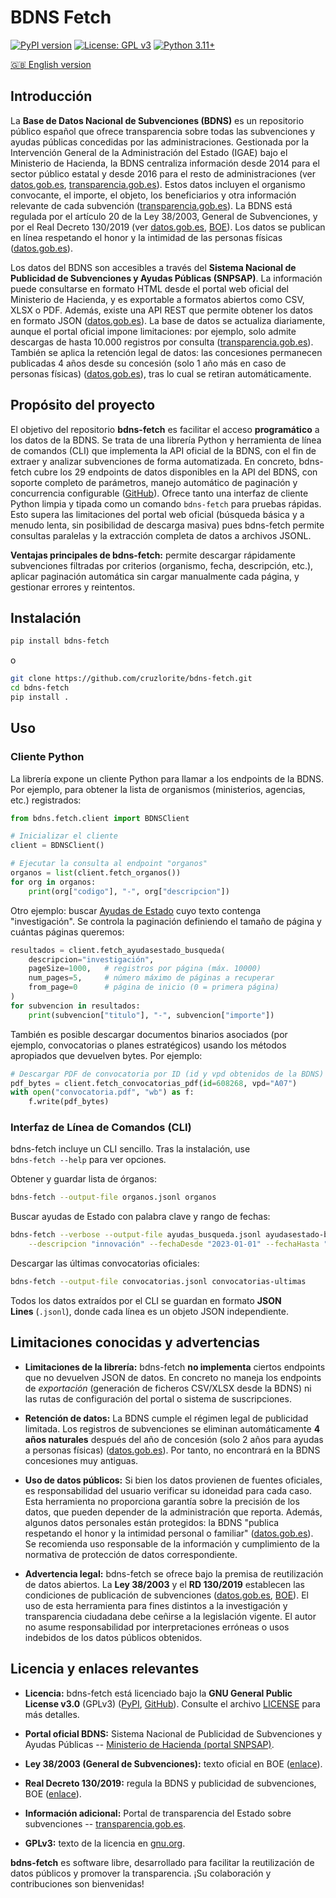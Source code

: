 # BDNS Fetch

[![PyPI version](https://badge.fury.io/py/bdns-fetch.svg)](https://badge.fury.io/py/bdns-fetch)
[![License: GPL v3](https://img.shields.io/badge/License-GPLv3-blue.svg)](https://www.gnu.org/licenses/gpl-3.0)
[![Python 3.11+](https://img.shields.io/badge/python-3.11+-blue.svg)](https://www.python.org/downloads/)

[🇬🇧 English version](./README.en.md)

## Introducción

La **Base de Datos Nacional de Subvenciones (BDNS)** es un repositorio público español que ofrece transparencia sobre todas las subvenciones y ayudas públicas concedidas por las administraciones. Gestionada por la Intervención General de la Administración del Estado (IGAE) bajo el Ministerio de Hacienda, la BDNS centraliza información desde 2014 para el sector público estatal y desde 2016 para el resto de administraciones (ver [datos.gob.es](https://datos.gob.es/en/catalogo/e05188501-base-de-datos-nacional-de-subvenciones#:~:text=La%20Base%20de%20Datos%20Nacional,y%20salvaguardando%20el%20honor%20y), [transparencia.gob.es](https://transparencia.gob.es/transparencia/transparencia_Home/index/PublicidadActiva/Contratos/Subvenciones.html#:~:text=La%20Base%20de%20Datos%20Nacional,las%20Administraciones%20P%C3%BAblicas%20desde%202016)).
Estos datos incluyen el organismo convocante, el importe, el objeto, los beneficiarios y otra información relevante de cada subvención ([transparencia.gob.es](https://transparencia.gob.es/transparencia/transparencia_Home/index/PublicidadActiva/Contratos/Subvenciones.html#:~:text=La%20Base%20de%20Datos%20Nacional,las%20Administraciones%20P%C3%BAblicas%20desde%202016)).
La BDNS está regulada por el artículo 20 de la Ley 38/2003, General de Subvenciones, y por el Real Decreto 130/2019 (ver [datos.gob.es](https://datos.gob.es/en/catalogo/e05188501-base-de-datos-nacional-de-subvenciones#:~:text=la%20intimidad%20personal%20o%20familiar,de%20la%20Administraci%C3%B3n%20del%20Estado), [BOE](https://www.boe.es/buscar/act.php?id=BOE-A-2019-4671#:~:text=Real%20Decreto%20130%2F2019%2C%20de%208,subvenciones%20y%20dem%C3%A1s%20ayudas%20p%C3%BAblicas)).
Los datos se publican en línea respetando el honor y la intimidad de las personas físicas ([datos.gob.es](https://datos.gob.es/en/catalogo/e05188501-base-de-datos-nacional-de-subvenciones#:~:text=en%20el%20Real%20Decreto%20130%2F2019,de%20la%20Administraci%C3%B3n%20del%20Estado)).

Los datos del BDNS son accesibles a través del **Sistema Nacional de Publicidad de Subvenciones y Ayudas Públicas (SNPSAP)**. La información puede consultarse en formato HTML desde el portal web oficial del Ministerio de Hacienda, y es exportable a formatos abiertos como CSV, XLSX o PDF. Además, existe una API REST que permite obtener los datos en formato JSON ([datos.gob.es](https://datos.gob.es/en/catalogo/e05188501-base-de-datos-nacional-de-subvenciones#:~:text=La%20informaci%C3%B3n%20es%20consultable%20en,REST%20en%20formato%20JSON)).
La base de datos se actualiza diariamente, aunque el portal oficial impone limitaciones: por ejemplo, solo admite descargas de hasta 10.000 registros por consulta ([transparencia.gob.es](https://transparencia.gob.es/transparencia/transparencia_Home/index/PublicidadActiva/Contratos/Subvenciones.html#:~:text=Informaci%C3%B3n%20actualizada%20diariamente%20y%20obtenida,000%20registros)).
También se aplica la retención legal de datos: las concesiones permanecen publicadas 4 años desde su concesión (solo 1 año más en caso de personas físicas) ([datos.gob.es](https://datos.gob.es/en/catalogo/e05188501-base-de-datos-nacional-de-subvenciones#:~:text=La%20informaci%C3%B3n%20sobre%20concesiones%20permanecer%C3%A1,que%20%C3%A9sta%20se%C3%B1ale%20plazos%20superiores)), tras lo cual se retiran automáticamente.

## Propósito del proyecto

El objetivo del repositorio **bdns-fetch** es facilitar el acceso **programático** a los datos de la BDNS. Se trata de una librería Python y herramienta de línea de comandos (CLI) que implementa la API oficial de la BDNS, con el fin de extraer y analizar subvenciones de forma automatizada. En concreto, bdns-fetch cubre los 29 endpoints de datos disponibles en la API del BDNS, con soporte completo de parámetros, manejo automático de paginación y concurrencia configurable ([GitHub](https://github.com/cruzlorite/bdns-fetch#:~:text=,line%20interface%20for%20quick%20testing)). Ofrece tanto una interfaz de cliente Python limpia y tipada como un comando `bdns-fetch` para pruebas rápidas. Esto supera las limitaciones del portal web oficial (búsqueda básica y a menudo lenta, sin posibilidad de descarga masiva) pues bdns-fetch permite consultas paralelas y la extracción completa de datos a archivos JSONL.

**Ventajas principales de bdns-fetch:** permite descargar rápidamente subvenciones filtradas por criterios (organismo, fecha, descripción, etc.), aplicar paginación automática sin cargar manualmente cada página, y gestionar errores y reintentos.

## Instalación

```bash
pip install bdns-fetch
```
o

```bash
git clone https://github.com/cruzlorite/bdns-fetch.git
cd bdns-fetch
pip install .
```

## Uso

### Cliente Python

La librería expone un cliente Python para llamar a los endpoints de la BDNS. Por ejemplo, para obtener la lista de organismos (ministerios, agencias, etc.) registrados:

```python
from bdns.fetch.client import BDNSClient

# Inicializar el cliente
client = BDNSClient()

# Ejecutar la consulta al endpoint "organos"
organos = list(client.fetch_organos())
for org in organos:
    print(org["codigo"], "-", org["descripcion"])

```

Otro ejemplo: buscar [Ayudas de Estado](https://es.wikipedia.org/wiki/Ayudas_de_Estado_en_la_Uni%C3%B3n_Europea) cuyo texto contenga "investigación". Se controla la paginación definiendo el tamaño de página y cuántas páginas queremos:

```python
resultados = client.fetch_ayudasestado_busqueda(
    descripcion="investigación",
    pageSize=1000,   # registros por página (máx. 10000)
    num_pages=5,     # número máximo de páginas a recuperar
    from_page=0      # página de inicio (0 = primera página)
)
for subvencion in resultados:
    print(subvencion["titulo"], "-", subvencion["importe"])

```

También es posible descargar documentos binarios asociados (por ejemplo, convocatorias o planes estratégicos) usando los métodos apropiados que devuelven bytes. Por ejemplo:

```python
# Descargar PDF de convocatoria por ID (id y vpd obtenidos de la BDNS)
pdf_bytes = client.fetch_convocatorias_pdf(id=608268, vpd="A07")
with open("convocatoria.pdf", "wb") as f:
    f.write(pdf_bytes)

```

### Interfaz de Línea de Comandos (CLI)

bdns-fetch incluye un CLI sencillo. Tras la instalación, use  
`bdns-fetch --help` para ver opciones.

Obtener y guardar lista de órganos:
```bash
bdns-fetch --output-file organos.jsonl organos
```
Buscar ayudas de Estado con palabra clave y rango de fechas:
```bash
bdns-fetch --verbose --output-file ayudas_busqueda.jsonl ayudasestado-busqueda \
    --descripcion "innovación" --fechaDesde "2023-01-01" --fechaHasta "2024-12-31"
```
Descargar las últimas convocatorias oficiales:
```bash
bdns-fetch --output-file convocatorias.jsonl convocatorias-ultimas
```
Todos los datos extraídos por el CLI se guardan en formato **JSON  
Lines** (`.jsonl`), donde cada línea es un objeto JSON independiente. 

## Limitaciones conocidas y advertencias

-   **Limitaciones de la librería:** bdns-fetch **no implementa** ciertos endpoints que no devuelven JSON de datos. En concreto no maneja los endpoints de _exportación_ (generación de ficheros CSV/XLSX desde la BDNS) ni las rutas de configuración del portal o sistema de suscripciones.

-   **Retención de datos:** La BDNS cumple el régimen legal de publicidad limitada. Los registros de subvenciones se eliminan automáticamente **4 años naturales** después del año de concesión (solo 2 años para ayudas a personas físicas)  ([datos.gob.es](https://datos.gob.es/en/catalogo/e05188501-base-de-datos-nacional-de-subvenciones#:~:text=La%20informaci%C3%B3n%20sobre%20concesiones%20permanecer%C3%A1,que%20%C3%A9sta%20se%C3%B1ale%20plazos%20superiores)).  Por tanto, no encontrará en la BDNS concesiones muy antiguas.

-   **Uso de datos públicos:** Si bien los datos provienen de fuentes oficiales, es responsabilidad del usuario verificar su idoneidad para cada caso. Esta herramienta no proporciona garantía sobre la precisión de los datos, que pueden depender de la administración que reporta. Además, algunos datos personales están protegidos: la BDNS "publica respetando el honor y la intimidad personal o familiar" ([datos.gob.es](https://datos.gob.es/en/catalogo/e05188501-base-de-datos-nacional-de-subvenciones#:~:text=en%20el%20Real%20Decreto%20130%2F2019,de%20la%20Administraci%C3%B3n%20del%20Estado)).  Se recomienda uso responsable de la información y cumplimiento de la normativa de protección de datos correspondiente.

-   **Advertencia legal:** bdns-fetch se ofrece bajo la premisa de reutilización de datos abiertos. La **Ley 38/2003** y el **RD 130/2019** establecen las condiciones de publicación de subvenciones ([datos.gob.es](https://datos.gob.es/en/catalogo/e05188501-base-de-datos-nacional-de-subvenciones#:~:text=la%20intimidad%20personal%20o%20familiar,de%20la%20Administraci%C3%B3n%20del%20Estado),  [BOE](https://www.boe.es/buscar/act.php?id=BOE-A-2019-4671#:~:text=Real%20Decreto%20130%2F2019%2C%20de%208,subvenciones%20y%20dem%C3%A1s%20ayudas%20p%C3%BAblicas)). El uso de esta herramienta para fines distintos a la investigación y transparencia ciudadana debe ceñirse a la legislación vigente. El autor no asume responsabilidad por interpretaciones erróneas o usos indebidos de los datos públicos obtenidos.

## Licencia y enlaces relevantes

-   **Licencia:** bdns-fetch está licenciado bajo la **GNU General Public License v3.0** (GPLv3) ([PyPI](https://pypi.org/project/bdns-fetch/#:~:text=,4.0%2C%20%3E%3D3.11), [GitHub](https://github.com/cruzlorite/bdns-fetch#:~:text=License)). Consulte el archivo [LICENSE](https://chatgpt.com/c/LICENSE) para más detalles.

-   **Portal oficial BDNS:** Sistema Nacional de Publicidad de Subvenciones y Ayudas Públicas -- [Ministerio de Hacienda (portal SNPSAP)](https://www.infosubvenciones.es/).

-   **Ley 38/2003 (General de Subvenciones):** texto oficial en BOE ([enlace](https://www.boe.es/eli/es/l/2003/11/17/38)).

-   **Real Decreto 130/2019:** regula la BDNS y publicidad de subvenciones, BOE ([enlace](https://www.boe.es/eli/es/rd/2019/03/08/130)).

-   **Información adicional:** Portal de transparencia del Estado sobre subvenciones -- [transparencia.gob.es](https://transparencia.gob.es/transparencia/transparencia_Home/index/PublicidadActiva/Contratos/Subvenciones.html).

-   **GPLv3:** texto de la licencia en [gnu.org](https://www.gnu.org/licenses/gpl-3.0.html).

**bdns-fetch** es software libre, desarrollado para facilitar la reutilización de datos públicos y promover la transparencia. ¡Su colaboración y contribuciones son bienvenidas!
